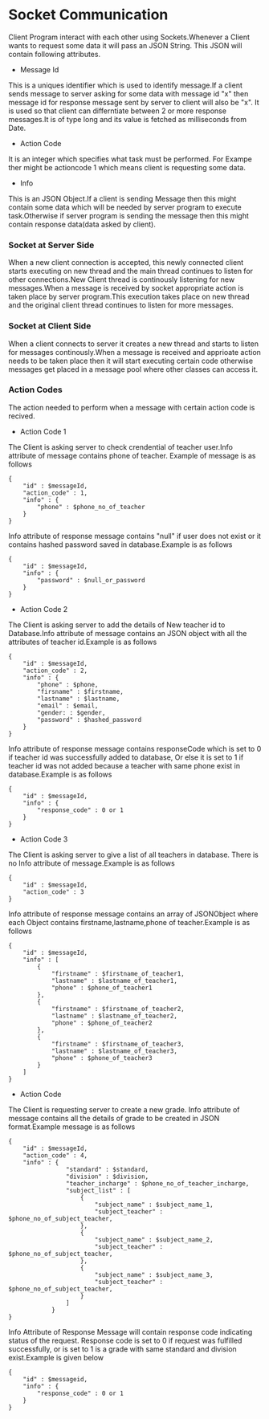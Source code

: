 # Socket Communication

Client Program interact with each other using Sockets.Whenever a Client wants to request some data it will pass an JSON String. This JSON will contain following attributes.

* Message Id

This is a uniques identifier which is used to identify message.If a client sends message to server asking for some data with message id "x" then message id for response message sent by server to client will also be "x". It is used so that client can differntiate between 2 or more response messages.It is of type long and its value is fetched as milliseconds from Date.


* Action Code

It is an integer which specifies what task must be performed. For Exampe ther might be actioncode 1 which means client is requesting some data.

* Info

This is an  JSON Object.If a client is sending Message then this might contain some data which will be needed by server program to execute task.Otherwise if server program is sending the message then this might contain response data(data asked by client).

### Socket at Server Side

When a new client connection is accepted, this newly connected client starts executing on new thread and the main thread continues to listen for other connections.New Client thread is continously listening for new messages.When a message is received by socket appropriate action is taken place by server program.This execution takes place on new thread and the original client thread continues to listen for more messages.


### Socket at Client Side

When a client connects to server it creates a new thread and starts to listen for messages continously.When a message is received and apprioate action needs to be taken place then it will start executing certain code otherwise messages get placed in a message pool where other classes can access it.


### Action Codes

The action needed to perform when a message with certain action code is recived.

* Action Code 1

The Client is asking server to check crendential of teacher user.Info attribute of message contains phone of teacher.
Example of message is as follows
```
{
    "id" : $messageId,
    "action_code" : 1,
    "info" : {
        "phone" : $phone_no_of_teacher
    }
}
```
Info attribute of response message contains "null" if user does not exist or it contains hashed password saved in database.Example is as follows
```
{
    "id" : $messageId,
    "info" : {
        "password" : $null_or_password
    }
}
```

* Action Code 2

The Client is asking server to add the details of New teacher id to Database.Info attribute of message contains an JSON object with all the attributes of teacher id.Example is as follows
```
{
    "id" : $messageId,
    "action_code" : 2,
    "info" : {
        "phone" : $phone,
        "firsname" : $firstname,
        "lastname" : $lastname,
        "email" : $email,
        "gender: : $gender,
        "password" : $hashed_password
    }
}
```
Info attribute of response message contains responseCode which is set to 0 if teacher id was successfully added to database, Or else it is set to 1 if teacher id was not added because a teacher with same phone exist in database.Example is as follows
```
{
    "id" : $messageId,
    "info" : {
        "response_code" : 0 or 1
    }
}
```

* Action Code 3

The Client is asking server to give a list of all teachers in database. There is no Info attribute of message.Example is as follows
```
{
    "id" : $messageId,
    "action_code" : 3
}
``` 
Info attribute of response message contains an array of JSONObject where each Object contains firstname,lastname,phone of teacher.Example is as follows
```
{
    "id" : $messageId,
    "info" : [
        {
            "firstname" : $firstname_of_teacher1,
            "lastname" : $lastname_of_teacher1,
            "phone" : $phone_of_teacher1
        },
        {
            "firstname" : $firstname_of_teacher2,
            "lastname" : $lastname_of_teacher2,
            "phone" : $phone_of_teacher2
        },
        {
            "firstname" : $firstname_of_teacher3,
            "lastname" : $lastname_of_teacher3,
            "phone" : $phone_of_teacher3
        }
    ]
}
```

* Action Code 

The Client is requesting server to create a new grade. Info attribute of message contains all the details of grade to be created in JSON format.Example message is as follows
```
{
    "id" : $messageId,
    "action_code" : 4,
    "info" : {
                "standard" : $standard,
                "division" : $division,
                "teacher_incharge" : $phone_no_of_teacher_incharge,
                "subject_list" : [
                    {
                        "subject_name" : $subject_name_1,
                        "subject_teacher" : $phone_no_of_subject_teacher,
                    },
                    {
                        "subject_name" : $subject_name_2,
                        "subject_teacher" : $phone_no_of_subject_teacher,
                    },
                    {
                        "subject_name" : $subject_name_3,
                        "subject_teacher" : $phone_no_of_subject_teacher,
                    }
                ]
            }
}
```

Info Attribute of Response Message will contain response code
indicating status of the request. Response code is set to 0 if request was fulfilled successfully, or is set to 1 is a grade with same standard and division exist.Example is given below
```
{
    "id" : $messageid,
    "info" : {
        "response_code" : 0 or 1
    }
}
```